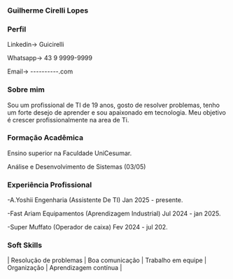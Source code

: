 ### Guilherme Cirelli Lopes 
### Perfil 
Linkedin-> Guicirelli

Whatsapp-> 43 9 9999-9999

Email-> ----------.com
### Sobre mim
Sou um profissional de TI de 19 anos, gosto de resolver problemas, tenho um forte desejo de aprender e sou apaixonado em tecnologia. Meu objetivo é crescer profissionalmente na area de Ti.
### Formação Acadêmica
Ensino superior na Faculdade UniCesumar.

Análise e Desenvolvimento de Sistemas (03/05)
### Experiência Profissional        
-A.Yoshii Engenharia (Assistente De TI) Jan 2025 - presente.

-Fast Ariam Equipamentos (Aprendizagem Industrial) Jul 2024 - jan 2025.

-Super Muffato (Operador de caixa) Fev 2024 - jul 202.
### Soft Skills
| Resolução de problemas | Boa comunicação | Trabalho em equipe | Organização | Aprendizagem contínua |